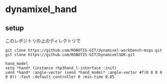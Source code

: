 # dynamixel_hand
## setup

このレポジトリの上のディレクトリで
```git clone https://github.com/ROBOTIS-GIT/dynamixel-workbench.git
git clone https://github.com/ROBOTIS-GIT/dynamixel-workbench-msgs.git
git clone https://github.com/ROBOTIS-GIT/DynamixelSDK.git
```

```rlwrap roseus euslisp/dxl-hand-interface.l
hand_model
setq *hand* (instance rhp3hand_l-interface :init)
send *hand* :angle-vector (send *hand_model* :angle-vector #f(0 0 0 0 0 0)) :fast :default-controller 0 :min-time 0.05
```
